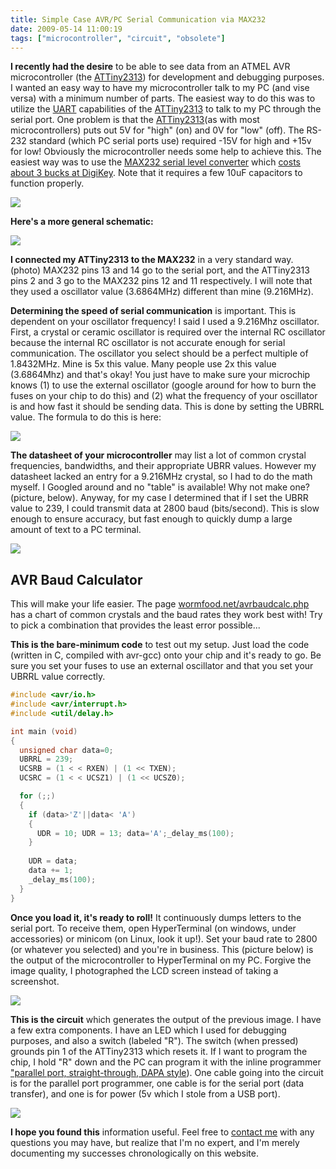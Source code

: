 ```yaml
---
title: Simple Case AVR/PC Serial Communication via MAX232
date: 2009-05-14 11:00:19
tags: ["microcontroller", "circuit", "obsolete"]
---
```




__I recently had the desire__ to be able to see data from an ATMEL AVR microcontroller (the [ATTiny2313](https://swharden.com/static/2010/04/03/attiny-2313.gif)) for development and debugging purposes.  I wanted an easy way to have my microcontroller talk to my PC (and vise versa) with a minimum number of parts.  The easiest way to do this was to utilize the [UART](http://en.wikipedia.org/wiki/UART) capabilities of the [ATTiny2313](https://swharden.com/static/2010/04/03/attiny-2313.gif) to talk to my PC through the serial port. One problem is that the [ATTiny2313](https://swharden.com/static/2010/04/03/attiny-2313.gif)(as with most microcontrollers) puts out 5V for "high" (on) and 0V for "low" (off).  The RS-232 standard (which PC serial ports use) required -15V for high and +15v for low!  Obviously the microcontroller needs some help to achieve this.  The easiest way was to use the [MAX232 serial level converter](http://en.wikipedia.org/wiki/MAX232) which [costs about 3 bucks at DigiKey](http://search.digikey.com/scripts/DkSearch/dksus.dll?Detail&amp;name=MAX232CPE%2B-ND). Note that it requires a few 10uF capacitors to function properly.

<div class="text-center img-border">

![](https://swharden.com/static/2009/05/14/serialcircuit.png)

</div>

__Here's a more general schematic:__


<div class="text-center">

![](https://swharden.com/static/2009/05/14/max232_serial_microcontroller.gif)

</div>

__I connected my ATTiny2313 to the MAX232__ in a very standard way. (photo)   MAX232 pins 13 and 14 go to the serial port, and the ATTiny2313 pins 2 and 3 go to the MAX232 pins 12 and 11 respectively.  I will note that they used a oscillator value (3.6864MHz) different than mine (9.216MHz).

__Determining the speed of serial communication__ is important.  This is dependent on your oscillator frequency!  I said I used a 9.216Mhz oscillator.  First, a crystal or ceramic oscillator is required over the internal RC oscillator because the internal RC oscillator is not accurate enough for serial communication.  The oscillator you select should be a perfect multiple of 1.8432MHz. Mine is 5x this value.  Many people use 2x this value (3.6864Mhz) and that's okay!  You just have to make sure your microchip knows (1) to use the external oscillator (google around for how to burn the fuses on your chip to do this) and (2) what the frequency of your oscillator is and how fast it should be sending data.  This is done by setting the UBRRL value.  The formula to do this is here:

<div class="text-center">

![](https://swharden.com/static/2009/05/14/ubrrformula.gif)

</div>

__The datasheet of your microcontroller__ may list a lot of common crystal frequencies, bandwidths, and their appropriate UBRR values.  However my datasheet lacked an entry for a 9.216MHz crystal, so I had to do the math myself.  I Googled around and no "table" is available!  Why not make one? (picture, below).  Anyway, for my case I determined that if I set the UBRR value to 239, I could transmit data at 2800 baud (bits/second).  This is slow enough to ensure accuracy, but fast enough to quickly dump a large amount of text to a PC terminal.

<div class="text-center">

![](https://swharden.com/static/2009/05/14/ubrr-table.gif)

</div>

## AVR Baud Calculator

This will make your life easier. The page <a href="http://www.wormfood.net/avrbaudcalc.php">wormfood.net/avrbaudcalc.php</a> has a chart of common crystals and the baud rates they work best with! Try to pick a combination that provides the least error possible...

__This is the bare-minimum code__ to test out my setup. Just load the code (written in C, compiled with avr-gcc) onto your chip and it's ready to go.  Be sure you set your fuses to use an external oscillator and that you set your UBRRL value correctly.

```c
#include <avr/io.h>  
#include <avr/interrupt.h>  
#include <util/delay.h>  

int main (void)  
{  
  unsigned char data=0;  
  UBRRL = 239;  
  UCSRB = (1 < < RXEN) | (1 << TXEN);  
  UCSRC = (1 < < UCSZ1) | (1 << UCSZ0);  

  for (;;)  
  {  
    if (data>'Z'||data< 'A')  
    {  
      UDR = 10; UDR = 13; data='A';_delay_ms(100);  
    }  
    
    UDR = data;  
    data += 1;  
    _delay_ms(100);  
  }  
}  
```

__Once you load it, it's ready to roll!__  It continuously dumps letters to the serial port.  To receive them, open HyperTerminal (on windows, under accessories) or minicom (on Linux, look it up!).  Set your baud rate to 2800 (or whatever you selected) and you're in business.  This (picture below) is the output of the microcontroller to HyperTerminal on my PC.  Forgive the image quality, I photographed the LCD screen instead of taking a screenshot.

<div class="text-center img-border">

![](https://swharden.com/static/2009/05/14/avr_serial_console.jpg)

</div>

__This is the circuit__ which generates the output of the previous image.  I have a few extra components.  I have an LED which I used for debugging purposes, and also a switch (labeled "R").  The switch (when pressed) grounds pin 1 of the ATTiny2313 which resets it.  If I want to program the chip, I hold "R" down and the PC can program it with the inline programmer ["parallel port, straight-through, DAPA style](https://wikis.mit.edu/confluence/download/attachments/20512/dapa.png)).  One cable going into the circuit is for the parallel port programmer, one cable is for the serial port (data transfer), and one is for power (5v which I stole from a USB port).

<div class="text-center img-border">

![](https://swharden.com/static/2009/05/14/avr_max232.jpg)

</div>

__I hope you found this__ information useful.  Feel free to [contact me](https://swharden.com/about/) with any questions you may have, but realize that I'm no expert, and I'm merely documenting my successes chronologically on this website.